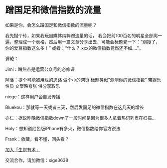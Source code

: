 # 蹭国足和微信指数的流量

如果是你，会怎么蹭国足和微信指数的流量呢？

我先抛个砖，如果我玩自媒体纯粹蹭流量的话， 我会把前100百名的明星全部爬一遍，整理成一个表格，然后用一篇文章分享出去，可能会标题党一下：“别搜了，你的爱豆指数这么多！” 或者：“什么？ xxx的微信指数竟然还不如….”。

**评论：**

Jimi：蹭热点是运营公众号的必修课

阿潘：提个可能被用烂的思路 做个小的网页 标题类似”测测你的微信指数” 带娱乐性质 文案略夸张 供分享取乐

niege：这样用户会自发传播

Bluekou：那就等一天或者三天，然后发国足的微信指数在这几天的增长

亦仁：据说昨晚微信指数down了一段时间是因为很多人拿着热词列表在扫描…

Holy：想知道红色版iPhone有多火，微信指数给你官方说法

Frank：收藏，看不懂，回头看？

[加入「生财有术」](https://www.ilangcai.com/jiaru/)

交流合作，请加微信：sige3638


